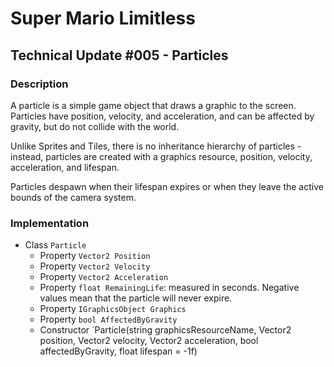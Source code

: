 # Super Mario Limitless

## Technical Update #005 - Particles

### Description

A particle is a simple game object that draws a graphic to the screen. Particles have position, velocity, and acceleration, and can be affected by gravity, but do not collide with the world.

Unlike Sprites and Tiles, there is no inheritance hierarchy of particles - instead, particles are created with a graphics resource, position, velocity, acceleration, and lifespan.

Particles despawn when their lifespan expires or when they leave the active bounds of the camera system.

### Implementation

* Class `Particle`
  * Property `Vector2 Position`
  * Property `Vector2 Velocity`
  * Property `Vector2 Acceleration`
  * Property `float RemainingLife`: measured in seconds. Negative values mean that the particle will never expire.
  * Property `IGraphicsObject Graphics`
  * Property `bool AffectedByGravity`
  * Constructor `Particle(string graphicsResourceName, Vector2 position, Vector2 velocity, Vector2 acceleration, bool affectedByGravity, float lifespan = -1f)